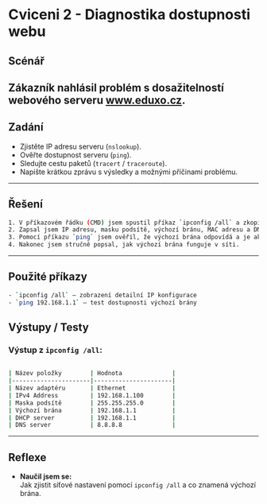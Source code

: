 # Cviceni 2 - Diagnostika dostupnosti webu
## Scénář  
Zákazník nahlásil problém s dosažitelností webového serveru **www.eduxo.cz**.
---

## Zadání
- Zjistěte IP adresu serveru (`nslookup`).
- Ověřte dostupnost serveru (`ping`).
- Sledujte cestu paketů (`tracert` / `traceroute`).
- Napište krátkou zprávu s výsledky a možnými příčinami problému.


---

## Řešení
```bash
1. V příkazovém řádku (CMD) jsem spustil příkaz `ipconfig /all` a zkopíroval důležité informace.  
2. Zapsal jsem IP adresu, masku podsítě, výchozí bránu, MAC adresu a DNS servery do tabulky.  
3. Pomocí příkazu `ping` jsem ověřil, že výchozí brána odpovídá a je aktivní.  
4. Nakonec jsem stručně popsal, jak výchozí brána funguje v síti.
```
---

## Použité příkazy
```bash
- `ipconfig /all` – zobrazení detailní IP konfigurace  
- `ping 192.168.1.1` – test dostupnosti výchozí brány
```
## Výstupy / Testy
### Výstup z `ipconfig /all`:
```bash

| Název položky        | Hodnota              |
|----------------------|----------------------|
| Název adaptéru       | Ethernet             |
| IPv4 Address         | 192.168.1.100        |
| Maska podsítě        | 255.255.255.0        |
| Výchozí brána        | 192.168.1.1          |
| DHCP server          | 192.168.1.1          |
| DNS server           | 8.8.8.8              |
```

---

## Reflexe

- **Naučil jsem se:**  
  Jak zjistit síťové nastavení pomocí `ipconfig /all` a co znamená výchozí brána.


